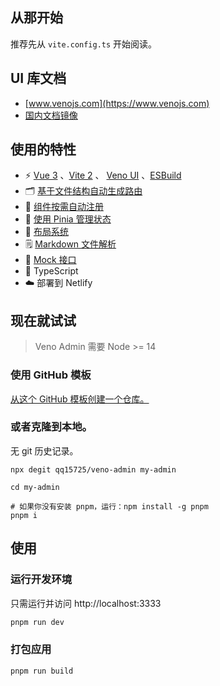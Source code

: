 ## 从那开始

推荐先从 `vite.config.ts` 开始阅读。

## UI 库文档

- [www.venojs.com](https://www.venojs.com)
- [国内文档镜像](https://venoui.fdota.com)

## 使用的特性

- ⚡️ [Vue 3](https://github.com/vuejs/vue-next) 、[Vite 2](https://github.com/vitejs/vite) 、 [Veno UI](https://github.com/qq15725/veno-ui) 、[ESBuild](https://github.com/evanw/esbuild)
- 🗂 [基于文件结构自动生成路由](https://github.com/qq15725/veno-admin/blob/master/src/pages)
- 👣 [组件按需自动注册](https://github.com/qq15725/veno-admin/blob/master/src/components)
- 🍍 [使用 Pinia 管理状态](https://pinia.esm.dev) 
- 📑 [布局系统](https://github.com/qq15725/veno-admin/blob/master/src/layouts)
- 🗒 [Markdown 文件解析](https://github.com/qq15725/veno-ui/tree/master/packages/vite-plugin-markdown)
- 🐔 [Mock 接口](https://github.com/vbenjs/vite-plugin-mock)
- 🦾 TypeScript
- ☁️ 部署到 Netlify

## 现在就试试

> Veno Admin 需要 Node >= 14

### 使用 GitHub 模板

[从这个 GitHub 模板创建一个仓库。](https://github.com/qq15725/veno-admin/generate)

### 或者克隆到本地。

无 git 历史记录。

```shell
npx degit qq15725/veno-admin my-admin

cd my-admin

# 如果你没有安装 pnpm，运行：npm install -g pnpm
pnpm i
```

## 使用

### 运行开发环境

只需运行并访问 http://localhost:3333

```bash
pnpm run dev
```

### 打包应用

```bash
pnpm run build
```